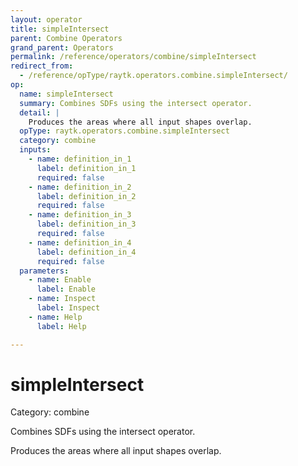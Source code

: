 ```yaml
---
layout: operator
title: simpleIntersect
parent: Combine Operators
grand_parent: Operators
permalink: /reference/operators/combine/simpleIntersect
redirect_from:
  - /reference/opType/raytk.operators.combine.simpleIntersect/
op:
  name: simpleIntersect
  summary: Combines SDFs using the intersect operator.
  detail: |
    Produces the areas where all input shapes overlap.
  opType: raytk.operators.combine.simpleIntersect
  category: combine
  inputs:
    - name: definition_in_1
      label: definition_in_1
      required: false
    - name: definition_in_2
      label: definition_in_2
      required: false
    - name: definition_in_3
      label: definition_in_3
      required: false
    - name: definition_in_4
      label: definition_in_4
      required: false
  parameters:
    - name: Enable
      label: Enable
    - name: Inspect
      label: Inspect
    - name: Help
      label: Help

---
```


# simpleIntersect

Category: combine



Combines SDFs using the intersect operator.

Produces the areas where all input shapes overlap.